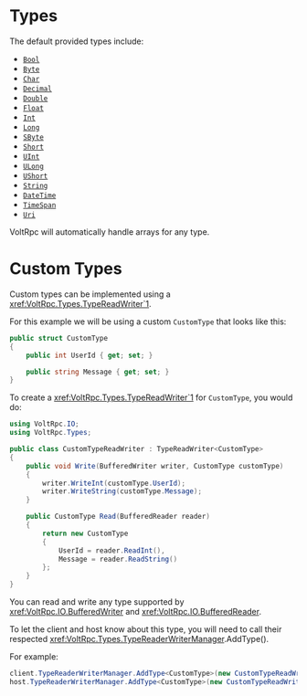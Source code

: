 # Types

The default provided types include:

- [`Bool`](xref:System.Boolean)
- [`Byte`](xref:System.Byte)
- [`Char`](xref:System.Char)
- [`Decimal`](xref:System.Decimal)
- [`Double`](xref:System.Double)
- [`Float`](xref:System.Single)
- [`Int`](xref:System.Int32)
- [`Long`](xref:System.Int64)
- [`SByte`](xref:System.SByte)
- [`Short`](xref:System.Int16)
- [`UInt`](xref:System.UInt32)
- [`ULong`](xref:System.UInt64)
- [`UShort`](xref:System.UInt16)
- [`String`](xref:System.String)
- [`DateTime`](xref:System.DateTime)
- [`TimeSpan`](xref:System.TimeSpan)
- [`Uri`](xref:System.Uri)

VoltRpc will automatically handle arrays for any type.

# Custom Types

Custom types can be implemented using a <xref:VoltRpc.Types.TypeReadWriter`1>.

For this example we will be using a custom `CustomType` that looks like this:

```csharp
public struct CustomType
{
    public int UserId { get; set; }

    public string Message { get; set; }
}
```

To create a <xref:VoltRpc.Types.TypeReadWriter`1> for `CustomType`, you would do:

```csharp
using VoltRpc.IO;
using VoltRpc.Types;

public class CustomTypeReadWriter : TypeReadWriter<CustomType>
{
    public void Write(BufferedWriter writer, CustomType customType)
    {
        writer.WriteInt(customType.UserId);
        writer.WriteString(customType.Message);
    }

    public CustomType Read(BufferedReader reader)
    {
        return new CustomType
        {
            UserId = reader.ReadInt(),
            Message = reader.ReadString()
        };
    }
}
```

You can read and write any type supported by <xref:VoltRpc.IO.BufferedWriter> and <xref:VoltRpc.IO.BufferedReader>.

To let the client and host know about this type, you will need to call their respected <xref:VoltRpc.Types.TypeReaderWriterManager>.AddType().

For example:

```csharp
client.TypeReaderWriterManager.AddType<CustomType>(new CustomTypeReadWriter());
host.TypeReaderWriterManager.AddType<CustomType>(new CustomTypeReadWriter());
```